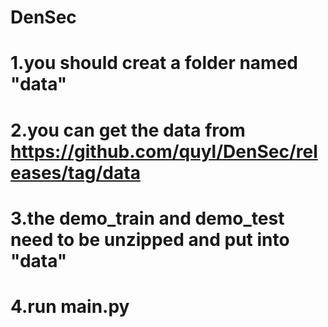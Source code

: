 # DenSec
# 1.you should creat a folder named "data"
# 2.you can get the data from https://github.com/quyl/DenSec/releases/tag/data
# 3.the demo_train and demo_test need to be unzipped and put into "data"
# 4.run main.py
